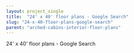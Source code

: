 ```yaml
---
layout: project_single
title:  "24' x 40' floor plans - Google Search"
slug: "24-x-40-floor-plans-google-search"
parent: "arched-cabins-interior-floor-plans"
---
```

24' x 40' floor plans - Google Search